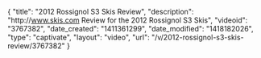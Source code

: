{
    "title": "2012 Rossignol S3 Skis Review",
    "description": "http:\/\/www.skis.com Review for the 2012 Rossignol S3 Skis",
    "videoid": "3767382",
    "date_created": "1411361299",
    "date_modified": "1418182026",
    "type": "captivate",
    "layout": "video",
    "url": "\/v\/2012-rossignol-s3-skis-review\/3767382"
}